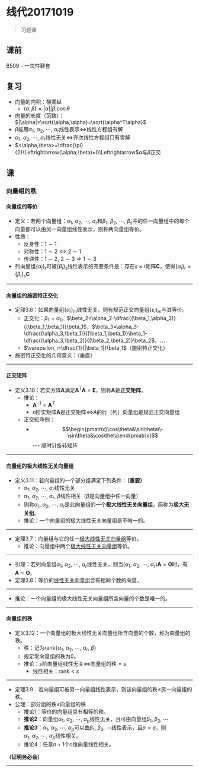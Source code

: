 # 线代20171019

> 习题课

## 课前

B509 - 一次性鞋套



## 复习

- 向量的内积：横乘纵
  - $(\alpha,\beta)=|\alpha||\beta|\cos\theta$
- 向量的长度（范数）：$|\alpha|=\sqrt{\alpha,\alpha}=\sqrt{\alpha^T\alpha}$
- $\beta$能用$\alpha_1,\ \alpha_2,\ \cdots,\ \alpha_r$线性表示$\Leftrightarrow$线性方程组有解
- $\alpha_1,\ \alpha_2,\ \cdots,\ \alpha_r$线性无关$\Leftrightarrow$齐次线性方程组只有零解
- $<\alpha,\beta>=\dfrac{\pi}{2}\Leftrightarrow(\alpha,\beta)=0\Leftrightarrow$$\alpha$与$\beta$正交

## 课

### 向量组的秩

#### 向量组的等价

- 定义：若两个向量组：$\alpha_1,\ \alpha_2,\ \cdots,\ \alpha_r$和$\beta_1,\ \beta_2,\ \cdots,\ \beta_s$中的任一向量组中的每个向量都可以由另一向量组线性表示，则称两向量组等价。
- 性质：
  - 反身性：$1\sim1$
  - 对称性：$1\sim2\Leftrightarrow2\sim1$
  - 传递性：$1\sim2,\ 2\sim3\Rightarrow1\sim3$
- 列向量组$\{\alpha_i\}_r$可被$\{\beta_i\}_s$线性表示的充要条件是：存在$s\times r$矩阵$\mathbf{C}$，使得$\{\alpha_i\}_r=\{\beta_i\}_s\mathbf{C}$

---

#### 向量组的施密特正交化

- 定理3.6：如果向量组$\{\alpha_i\}_m$线性无关，则有规范正交向量组$\{\varepsilon_i\}_m$与其等价。
  - 正交化：$\beta_1=\alpha_1$，$\beta_2=\alpha_2-\dfrac{(\beta_1,\alpha_2)}{(\beta_1,\beta_1)}\beta_1$，$\beta_3=\alpha_3-\dfrac{(\alpha_3,\beta_1)}{(\beta_1,\beta_1)}\beta_1-\dfrac{(\alpha_3,\beta_2)}{(\beta_2,\beta_2)}\beta_2$，$\cdots$
  - $\varepsilon_i=\dfrac{1}{|\beta_1|}\beta_1$（施密特正交化）
- 施密特正交化的几何意义：（垂直）

---

#### 正交矩阵

- 定义3.10：若实方阵$\mathbf{A}$满足$\mathbf{A}^T\mathbf{A}=\mathbf{E}$，则称$\mathbf{A}$是**正交矩阵**。
  - 推论：
    - $\mathbf{A}^{-1}=\mathbf{A}^{T}$
    - $n$阶实矩阵$\mathbf{A}$是正交矩阵$\Leftrightarrow$$A$的行（列）向量组是规范正交向量组
  - 正交矩阵例：
    - $$\begin{pmatrix}\cos\theta&\sin\theta\\-\sin\theta&\cos\theta\end{pmatrix}$$ --- 顺时针旋转矩阵

---

#### 向量组的极大线性无关向量组

- 定义3.11：若向量组的一个部分组满足下列条件：**（重要）**
  - $\alpha_1,\ \alpha_2,\ \cdots,\ \alpha_r$线性无关
  - $\alpha_1,\ \alpha_2,\ \cdots,\ \alpha_r,\ \beta$线性相关（$\beta$是向量组中任一向量）
  - 则称$\alpha_1,\ \alpha_2,\ \cdots,\ \alpha_r$是此向量组的一个**极大线性无关向量组**，简称为**极大无关组**。
  - 推论：一个向量组的极大线性无关向量组是不唯一的。

---

- 定理3.7：向量组与它的任一<u>极大线性无关向量组</u>等价。
  - 推论：向量组中两个<u>极大线性无关向量组</u>等价。

---

- 引理：若列向量组$\alpha_1,\ \alpha_2,\ \cdots,\ \alpha_r$线性无关，则当$(\alpha_1,\ \alpha_2,\ \cdots,\ \alpha_r)\mathbf{A}=\mathbf{O}$时，有$\mathbf{A}=\mathbf{O}$。
- 定理3.8：等价的<u>线性无关向量组</u>含有相同个数的向量。

---

- 推论：一个向量组的极大线性无关向量组所含向量的个数是唯一的。

---

#### 向量组的秩

- 定义3.12：一个向量组的极大线性无关向量组所含向量的个数，称为向量组的秩。
  - 秩：记为$\mathrm{rank}\{\alpha_1,\ \alpha_2,\ \cdots,\ \alpha_r,\ \beta\}$
  - 规定零向量组的秩为$0$。
  - 推论：$s$阶向量组线性无关$\Leftrightarrow$向量组的秩$=s$
    - 线性相关：$\mathrm{rank}<s$

---

- 定理3.9：若向量组可被另一向量组线性表示，则该向量组的秩$\leq$另一向量组的秩。
- 公理：部分组的秩$\leq$向量组的秩
  - 推论1：等价的向量组具有相等的秩。
  - **推论2**：向量组$\alpha_1,\ \alpha_2,\ \cdots,\ \alpha_p$线性无关，且可由向量组$\beta_1,\ \beta_2,\ \cdots$
  - **推论3**：$\alpha_1,\ \alpha_2,\ \cdots,\ \alpha_p$可以由$\beta_1,\ \beta_2,\ \cdots$线性表示，且$p>q$，则$\alpha_1,\ \alpha_2,\ \cdots,\ \alpha_p$线性相关。
  - 推论4：任意$n+1$个$n$维向量线性相关。

**（证明务必会）**

---



